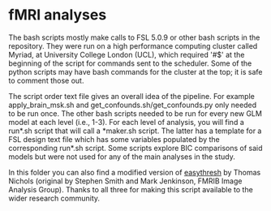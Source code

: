 # fMRI analyses

The bash scripts mostly make calls to FSL 5.0.9 or other bash scripts in the repository. They were run on a high performance computing cluster called Myriad, at University College London (UCL), which required '#$' at the beginning of the script for commands sent to the scheduler. Some of the python scripts may have bash commands for the cluster at the top; it is safe to comment those out. 

The script order text file gives an overall idea of the pipeline. For example apply_brain_msk.sh and get_confounds.sh/get_confounds.py only needed to be run once. The other bash scripts needed to be run for every new GLM model at each level (i.e., 1-3). For each level of analysis, you will find a run*.sh script that will call a \*maker.sh script. The latter has a template for a FSL design text file which has some variables populated by the corresponding run*.sh script. Some scripts explore BIC comparisons of said models but were not used for any of the main analyses in the study. 

In this folder you can also find a modified version of [easythresh](https://warwick.ac.uk/fac/sci/statistics/staff/academic-research/nichols/scripts/fsl/easythresh_conj.sh) by Thomas Nichols (original by Stephen Smith and Mark Jenkinson, FMRIB Image Analysis Group). Thanks to all three for making this script available to the wider research community. 
